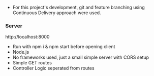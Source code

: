 - For this project's development, git and feature branching using Continuous Delivery approach were used.

### Server
http://localhost:8000

- Run with npm i & npm start before opening client
- Node.js
- No frameworks used, just a small simple server with CORS setup
- Simple GET routes
- Controller Logic seperated from routes
